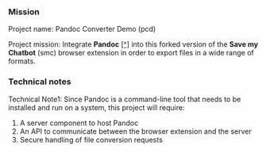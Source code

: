 ### Mission

Project name: Pandoc Converter Demo (pcd)

Project mission: Integrate **Pandoc** [[^]](https://pandoc.org/) into this forked version of the **Save my Chatbot** (smc) browser extension in order to export files in a wide range of formats.

### Technical notes

Technical Note1: Since Pandoc is a command-line tool that needs to be installed and run on a system, this project will require:

1. A server component to host Pandoc
2. An API to communicate between the browser extension and the server
3. Secure handling of file conversion requests
